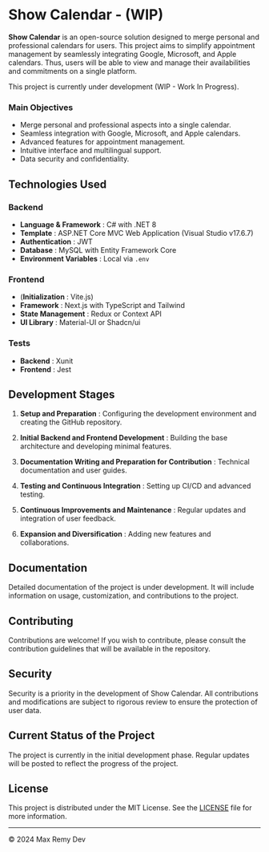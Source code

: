 # Show Calendar - (WIP)

**Show Calendar** is an open-source solution designed to merge personal and professional calendars for users. This project aims to simplify appointment management by seamlessly integrating Google, Microsoft, and Apple calendars. Thus, users will be able to view and manage their availabilities and commitments on a single platform.

This project is currently under development (WIP - Work In Progress).

### Main Objectives

- Merge personal and professional aspects into a single calendar.
- Seamless integration with Google, Microsoft, and Apple calendars.
- Advanced features for appointment management.
- Intuitive interface and multilingual support.
- Data security and confidentiality.

## Technologies Used

### Backend

- **Language & Framework** : C# with .NET 8
- **Template** : ASP.NET Core MVC Web Application (Visual Studio v17.6.7)
- **Authentication** : JWT
- **Database** : MySQL with Entity Framework Core
- **Environment Variables** : Local via `.env`

### Frontend

- (**Initialization** : Vite.js)
- **Framework** : Next.js with TypeScript and Tailwind
- **State Management** : Redux or Context API
- **UI Library** : Material-UI or Shadcn/ui

### Tests

- **Backend** : Xunit
- **Frontend** : Jest

## Development Stages

1. **Setup and Preparation** : Configuring the development environment and creating the GitHub repository.

2. **Initial Backend and Frontend Development** : Building the base architecture and developing minimal features.

3. **Documentation Writing and Preparation for Contribution** : Technical documentation and user guides.

4. **Testing and Continuous Integration** : Setting up CI/CD and advanced testing.

5. **Continuous Improvements and Maintenance** : Regular updates and integration of user feedback.

6. **Expansion and Diversification** : Adding new features and collaborations.

## Documentation

Detailed documentation of the project is under development. It will include information on usage, customization, and contributions to the project.

## Contributing

Contributions are welcome! If you wish to contribute, please consult the contribution guidelines that will be available in the repository.

## Security

Security is a priority in the development of Show Calendar. All contributions and modifications are subject to rigorous review to ensure the protection of user data.

## Current Status of the Project

The project is currently in the initial development phase. Regular updates will be posted to reflect the progress of the project.

## License
This project is distributed under the MIT License. See the [LICENSE](LICENSE) file for more information.

---
© 2024 Max Remy Dev
